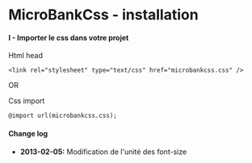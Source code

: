 <h1>MicroBankCss - installation</h1>

<h4>I - Importer le css dans votre projet</h4>
	
Html head

	<link rel="stylesheet" type="text/css" href="microbankcss.css" />
OR

Css import

	@import url(microbankcss.css);


<h4>Change log</h4>

<ul>
	<li><strong>2013-02-05:</strong> Modification de l'unité des font-size</li>
</ul>
